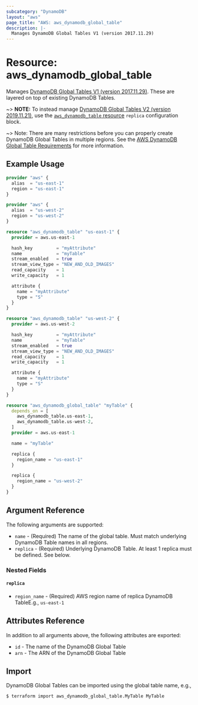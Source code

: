 ```yaml
---
subcategory: "DynamoDB"
layout: "aws"
page_title: "AWS: aws_dynamodb_global_table"
description: |-
  Manages DynamoDB Global Tables V1 (version 2017.11.29)
---
```


# Resource: aws_dynamodb_global_table

Manages [DynamoDB Global Tables V1 (version 2017.11.29)](https://docs.aws.amazon.com/amazondynamodb/latest/developerguide/globaltables.V1.html). These are layered on top of existing DynamoDB Tables.

~> **NOTE:** To instead manage [DynamoDB Global Tables V2 (version 2019.11.21)](https://docs.aws.amazon.com/amazondynamodb/latest/developerguide/globaltables.V2.html), use the [`aws_dynamodb_table` resource](/docs/providers/aws/r/dynamodb_table.html) `replica` configuration block.

~> Note: There are many restrictions before you can properly create DynamoDB Global Tables in multiple regions. See the [AWS DynamoDB Global Table Requirements](http://docs.aws.amazon.com/amazondynamodb/latest/developerguide/globaltables_reqs_bestpractices.html) for more information.

## Example Usage

```terraform
provider "aws" {
  alias  = "us-east-1"
  region = "us-east-1"
}

provider "aws" {
  alias  = "us-west-2"
  region = "us-west-2"
}

resource "aws_dynamodb_table" "us-east-1" {
  provider = aws.us-east-1

  hash_key         = "myAttribute"
  name             = "myTable"
  stream_enabled   = true
  stream_view_type = "NEW_AND_OLD_IMAGES"
  read_capacity    = 1
  write_capacity   = 1

  attribute {
    name = "myAttribute"
    type = "S"
  }
}

resource "aws_dynamodb_table" "us-west-2" {
  provider = aws.us-west-2

  hash_key         = "myAttribute"
  name             = "myTable"
  stream_enabled   = true
  stream_view_type = "NEW_AND_OLD_IMAGES"
  read_capacity    = 1
  write_capacity   = 1

  attribute {
    name = "myAttribute"
    type = "S"
  }
}

resource "aws_dynamodb_global_table" "myTable" {
  depends_on = [
    aws_dynamodb_table.us-east-1,
    aws_dynamodb_table.us-west-2,
  ]
  provider = aws.us-east-1

  name = "myTable"

  replica {
    region_name = "us-east-1"
  }

  replica {
    region_name = "us-west-2"
  }
}
```

## Argument Reference

The following arguments are supported:

* `name` - (Required) The name of the global table. Must match underlying DynamoDB Table names in all regions.
* `replica` - (Required) Underlying DynamoDB Table. At least 1 replica must be defined. See below.

### Nested Fields

#### `replica`

* `region_name` - (Required) AWS region name of replica DynamoDB TableE.g., `us-east-1`

## Attributes Reference

In addition to all arguments above, the following attributes are exported:

* `id` - The name of the DynamoDB Global Table
* `arn` - The ARN of the DynamoDB Global Table

## Import

DynamoDB Global Tables can be imported using the global table name, e.g.,

```
$ terraform import aws_dynamodb_global_table.MyTable MyTable
```
